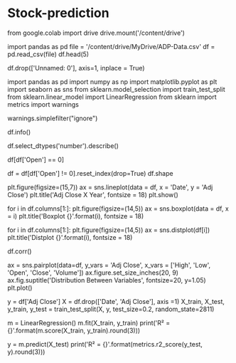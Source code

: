 # Stock-prediction

from google.colab import drive
drive.mount('/content/drive')

import pandas as pd
file = '/content/drive/MyDrive/ADP-Data.csv'
df = pd.read_csv(file)
df.head(5)


df.drop(['Unnamed: 0'], axis=1, inplace = True)

import pandas as pd
import numpy as np
import matplotlib.pyplot as plt
import seaborn as sns
from sklearn.model_selection import train_test_split
from sklearn.linear_model import LinearRegression
from sklearn import metrics
import warnings

warnings.simplefilter("ignore")

df.info()

df.select_dtypes('number').describe()

df[df['Open'] == 0]

df = df[df['Open'] != 0].reset_index(drop=True)
df.shape

plt.figure(figsize=(15,7))
ax = sns.lineplot(data = df, x = 'Date', y = 'Adj Close')
plt.title('Adj Close X Year', fontsize = 18)
plt.show()

for i in df.columns[1:]:
    plt.figure(figsize=(14,5))
    ax = sns.boxplot(data = df, x = i)
    plt.title('Boxplot {}'.format(i), fontsize = 18)
    

for i in df.columns[1:]:
    plt.figure(figsize=(14,5))
    ax = sns.distplot(df[i])
    plt.title('Distplot {}'.format(i), fontsize = 18)
    
df.corr()

ax = sns.pairplot(data=df, y_vars = 'Adj Close', x_vars = ['High', 'Low', 'Open', 'Close', 'Volume'])
ax.figure.set_size_inches(20, 9)
ax.fig.suptitle('Distribution Between Variables', fontsize=20, y=1.05)
plt.plot()

y = df['Adj Close']
X = df.drop(['Date', 'Adj Close'], axis =1)
X_train, X_test, y_train, y_test = train_test_split(X, y, test_size=0.2, random_state=2811)

m = LinearRegression()
m.fit(X_train, y_train)
print('R² = {}'.format(m.score(X_train, y_train).round(3)))

y = m.predict(X_test)
print('R² = {}'.format(metrics.r2_score(y_test, y).round(3)))
